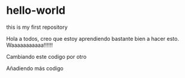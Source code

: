 # hello-world
this is my first repository

Hola a todos, creo que estoy aprendiendo bastante bien a hacer esto. Waaaaaaaaaaa!!!!!!

Cambiando este codigo por otro

Añadiendo más codigo
